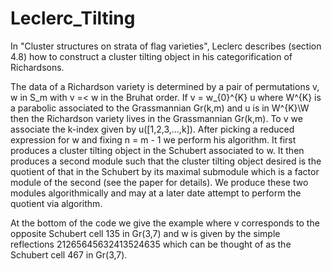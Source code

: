 # Leclerc_Tilting

In "Cluster structures on strata of flag varieties", Leclerc describes (section 4.8) how to construct a cluster tilting object in his categorification of Richardsons. 

The data of a Richardson variety is determined by a pair of permutations v, w in S_m with v =< w in the Bruhat order. If v = w_{0}^{K} u where W^{K} is a parabolic associated to the Grassmannian Gr(k,m) 
and u is in W^{K}\W then the Richardson variety lives in the Grassmannian Gr(k,m). To v we associate the k-index given by u([1,2,3,...,k]). After picking a reduced expression for w and fixing n = m - 1 we perform his algorithm. 
It first produces a cluster tilting object in the Schubert associated to w. It then produces a second module such that the cluster tilting object desired is the quotient of that in the Schubert by its maximal submodule which is a factor module of the second (see the paper for details). We produce these two modules algorithmically and may at a later date attempt to perform the quotient via algorithm. 

At the bottom of the code we give the example where v corresponds to the opposite Schubert cell 135 in Gr(3,7) and w is given by the simple reflections 21265645632413524635 which can be thought of as the Schubert cell 467 in Gr(3,7).
